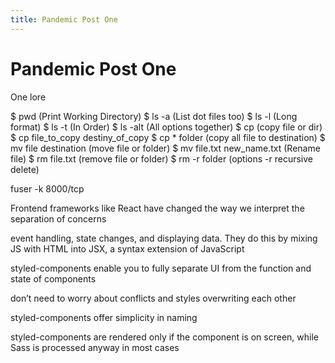 ```yaml
---
title: Pandemic Post One
---
```


# Pandemic Post One

One lore

$ pwd (Print Working Directory)
$ ls -a (List dot files too)
$ ls -l (Long format)
$ ls -t (In Order)
$ ls -alt (All options together)
$ cp (copy file or dir)
$ cp file_to_copy destiny_of_copy
$ cp * folder (copy all file to destination)
$ mv file destination (move file or folder)
$ mv file.txt new_name.txt (Rename file)
$ rm file.txt (remove file or folder)
$ rm -r folder (options -r recursive delete)

fuser -k 8000/tcp

Frontend frameworks like React have changed the way we interpret the separation of concerns

event handling, state changes, and displaying data. They do this by mixing JS with HTML into JSX, a syntax extension of JavaScript

styled-components enable you to fully separate UI from the function and state of components

don’t need to worry about conflicts and styles overwriting each other

styled-components offer simplicity in naming

styled-components are rendered only if the component is on screen, while Sass is processed anyway in most cases
